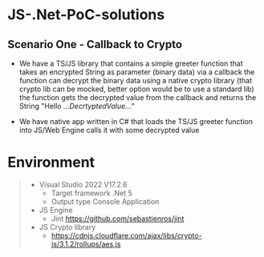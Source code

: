 # JS-.Net-PoC-solutions

## Scenario One - Callback to Crypto

- We have a TS/JS library that contains a simple greeter function that takes an encrypted String as parameter (binary data)
via a callback the function can decrypt the binary data using a native crypto library (that crypto lib can be mocked, better option would be to use a standard lib)
the function gets the decrypted value from the callback and returns the String "Hello *...DecrtyptedValue...*"

- We have native app written in C# that loads the TS/JS greeter function into JS/Web Engine calls it with some decrypted value

# Environment
>	- Visual Studio 2022 V17.2.6
>		- Target framework .Net 5
>		- Output type Console Application
>	- JS Engine
>		- Jint  https://github.com/sebastienros/jint
>	- JS Crypto library
>		- https://cdnjs.cloudflare.com/ajax/libs/crypto-js/3.1.2/rollups/aes.js
